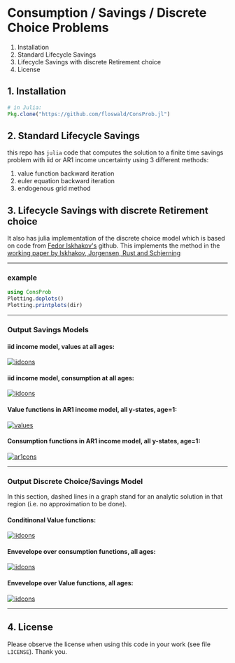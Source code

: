 

# Consumption / Savings / Discrete Choice Problems

1. Installation
2. Standard Lifecycle Savings
3. Lifecycle Savings with discrete Retirement choice
4. License

## 1. Installation

```julia
# in Julia:
Pkg.clone("https://github.com/floswald/ConsProb.jl")
```

## 2. Standard Lifecycle Savings

this repo has `julia` code that computes the solution to a finite time savings problem with iid or AR1 income uncertainty using 3 different methods:

1. value function backward iteration
2. euler equation backward iteration
3. endogenous grid method

## 3. Lifecycle Savings with discrete Retirement choice

It also has julia implementation of the discrete choice model which is based on code from [Fedor Iskhakov's](https://github.com/fediskhakov/egdst) github. This implements the method in the [working paper by Iskhakov, Jorgensen, Rust and Schjerning](https://dl.dropboxusercontent.com/u/17240700/sync4web/dcegm.pdf)


----


### example

```julia
using ConsProb
Plotting.doplots()
Plotting.printplots(dir)
```

----

### Output Savings Models

#### iid income model, values at all ages:
[![iidcons](https://dl.dropboxusercontent.com/u/109115/ConsProb.jl/iidVfun.png)]()

#### iid income model, consumption at all ages:
[![iidcons](https://dl.dropboxusercontent.com/u/109115/ConsProb.jl/iidCons.png)]()

#### Value functions in AR1 income model, all y-states, age=1:
[![values](https://dl.dropboxusercontent.com/u/109115/ConsProb.jl/AR1Vfun.png)]()

#### Consumption functions in AR1 income model, all y-states, age=1:
[![ar1cons](https://dl.dropboxusercontent.com/u/109115/ConsProb.jl/AR1Cons.png)]()

----

### Output Discrete Choice/Savings Model

In this section, dashed lines in a graph stand for an analytic solution in that region (i.e. no approximation to be done).

#### Conditinonal Value functions:
[![iidcons](https://dl.dropboxusercontent.com/u/109115/ConsProb.jl/Dchoice_condV.png)]()

#### Envevelope over consumption functions, all ages:
[![iidcons](https://dl.dropboxusercontent.com/u/109115/ConsProb.jl/Dchoice_envC.png)]()

#### Envevelope over Value functions, all ages:
[![iidcons](https://dl.dropboxusercontent.com/u/109115/ConsProb.jl/Dchoice_envV.png)]()

----

## 4. License

Please observe the license when using this code in your work (see file `LICENSE`). Thank you.
